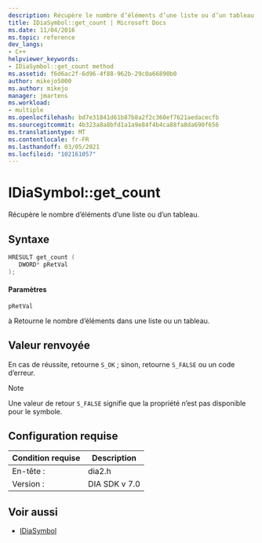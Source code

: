 ```yaml
---
description: Récupère le nombre d’éléments d’une liste ou d’un tableau.
title: IDiaSymbol::get_count | Microsoft Docs
ms.date: 11/04/2016
ms.topic: reference
dev_langs:
- C++
helpviewer_keywords:
- IDiaSymbol::get_count method
ms.assetid: f6d6ac2f-6d96-4f88-962b-29c0a66890b0
author: mikejo5000
ms.author: mikejo
manager: jmartens
ms.workload:
- multiple
ms.openlocfilehash: bd7e31841d61b87b8a2f2c360ef7621aedacecfb
ms.sourcegitcommit: 4b323a8a8bfd1a1a9e84f4b4ca88fa8da690f656
ms.translationtype: MT
ms.contentlocale: fr-FR
ms.lasthandoff: 03/05/2021
ms.locfileid: "102161057"
---
```

# <a name="idiasymbolget_count"></a>IDiaSymbol::get_count
Récupère le nombre d’éléments d’une liste ou d’un tableau.

## <a name="syntax"></a>Syntaxe

```C++
HRESULT get_count ( 
   DWORD* pRetVal
);
```

#### <a name="parameters"></a>Paramètres
 `pRetVal`

à Retourne le nombre d’éléments dans une liste ou un tableau.

## <a name="return-value"></a>Valeur renvoyée
 En cas de réussite, retourne `S_OK` ; sinon, retourne `S_FALSE` ou un code d’erreur.

> [!NOTE]
> Une valeur de retour `S_FALSE` signifie que la propriété n’est pas disponible pour le symbole.

## <a name="requirements"></a>Configuration requise

|Condition requise|Description|
|-----------------|-----------------|
|En-tête :|dia2.h|
|Version :|DIA SDK v 7.0|

## <a name="see-also"></a>Voir aussi
- [IDiaSymbol](../../debugger/debug-interface-access/idiasymbol.md)
